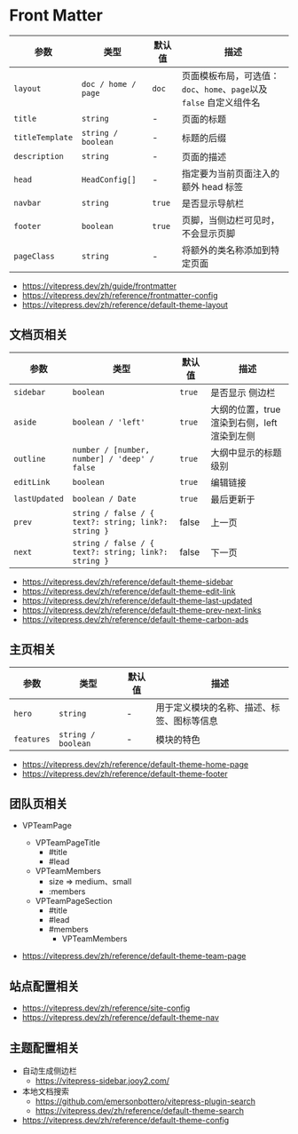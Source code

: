 # Front Matter

参数 | 类型 | 默认值 | 描述
---|---|---|---
 `layout` | `doc / home / page` | `doc` | 页面模板布局，可选值：`doc`、`home`、`page`以及 `false` 自定义组件名
 `title` | `string` | - | 页面的标题
 `titleTemplate` | `string / boolean` | - | 标题的后缀
 `description` | `string` | - | 页面的描述
 `head` | `HeadConfig[]` | - | 指定要为当前页面注入的额外 head 标签
 `navbar` | `string` | `true` | 是否显示导航栏
 `footer` | `boolean` | `true` | 页脚，当侧边栏可见时，不会显示页脚
 `pageClass` | `string` | - | 将额外的类名称添加到特定页面

- https://vitepress.dev/zh/guide/frontmatter
- https://vitepress.dev/zh/reference/frontmatter-config
- https://vitepress.dev/zh/reference/default-theme-layout

## 文档页相关

参数 | 类型 | 默认值 | 描述
---|---|---|---
 `sidebar` | `boolean` | `true` | 是否显示 侧边栏
 `aside` | `boolean / 'left'` | `true` | 大纲的位置，true 渲染到右侧，left 渲染到左侧
 `outline` | `number / [number, number] / 'deep' / false` | `true` | 大纲中显示的标题级别
 `editLink` | `boolean` | `true` | 编辑链接
 `lastUpdated` | `boolean / Date` | `true` | 最后更新于
 `prev` | `string / false / { text?: string; link?: string }` | false | 上一页
 `next` | `string / false / { text?: string; link?: string }` | false | 下一页

- https://vitepress.dev/zh/reference/default-theme-sidebar
- https://vitepress.dev/zh/reference/default-theme-edit-link
- https://vitepress.dev/zh/reference/default-theme-last-updated
- https://vitepress.dev/zh/reference/default-theme-prev-next-links
- https://vitepress.dev/zh/reference/default-theme-carbon-ads

## 主页相关

参数 | 类型 | 默认值 | 描述
---|---|---|---
 `hero` | `string` | - | 用于定义模块的名称、描述、标签、图标等信息
 `features` | `string / boolean` | - | 模块的特色

- https://vitepress.dev/zh/reference/default-theme-home-page
- https://vitepress.dev/zh/reference/default-theme-footer

## 团队页相关

- VPTeamPage 
  - VPTeamPageTitle 
    - #title
    - #lead
  - VPTeamMembers 
    - size  =>  medium、small
    - :members
  - VPTeamPageSection
    - #title
    - #lead
    - #members
      - VPTeamMembers

- https://vitepress.dev/zh/reference/default-theme-team-page

## 站点配置相关

- https://vitepress.dev/zh/reference/site-config
- https://vitepress.dev/zh/reference/default-theme-nav

## 主题配置相关

- 自动生成侧边栏
  - https://vitepress-sidebar.jooy2.com/
- 本地文档搜索
  - https://github.com/emersonbottero/vitepress-plugin-search
  - https://vitepress.dev/zh/reference/default-theme-search
- https://vitepress.dev/zh/reference/default-theme-config
